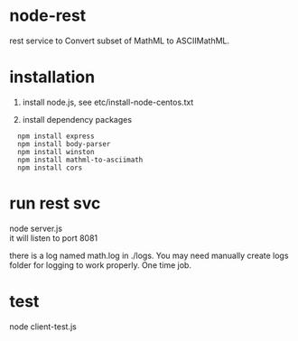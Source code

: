 # node-rest
rest service to Convert subset of MathML to ASCIIMathML.

# installation
1. install node.js, see etc/install-node-centos.txt  

2. install dependency packages  

```
  npm install express  
  npm install body-parser  
  npm install winston  
  npm install mathml-to-asciimath
  npm install cors

```

# run rest svc
node server.js  
it will listen to port 8081  

there is a log named math.log in ./logs. You may need manually create logs folder for logging to work properly. One time job.

# test
node client-test.js